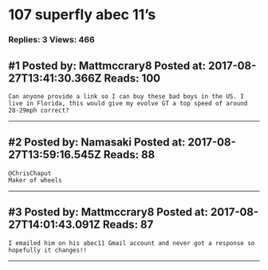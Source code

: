 # 107 superfly abec 11’s

### Replies: 3 Views: 466

## \#1 Posted by: Mattmccrary8 Posted at: 2017-08-27T13:41:30.366Z Reads: 100

```
Can anyone provide a link so I can buy these bad boys in the US. I live in Florida, this would give my evolve GT a top speed of around 28-29mph correct?
```

---
## \#2 Posted by: Namasaki Posted at: 2017-08-27T13:59:16.545Z Reads: 88

```
@ChrisChaput
Maker of wheels
```

---
## \#3 Posted by: Mattmccrary8 Posted at: 2017-08-27T14:01:43.091Z Reads: 87

```
I emailed him on his abec11 Gmail account and never got a response so hopefully it changes!!
```

---
